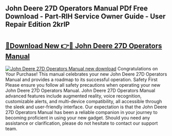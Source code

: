 ## John Deere 27D Operators Manual PDf Free Download - Part-RlH Service Owner Guide - User Repair Edition 2krlP

# <h2><a href="http://bc86349.oget.top/?id=John+Deere+27D+Operators+Manual">🔗Download New 👉🔴 John Deere 27D Operators Manual</a></h2>

[![John Deere 27D Operators Manual new download](https://i.imgur.com/5g1atiW.png)](http://bc86349.oget.top/?id=John+Deere+27D+Operators+Manual)
Congratulations on Your Purchase! This manual celebrates your new John Deere 27D Operators Manual and provides a roadmap to its successful operation. Safety First Please ensure you follow all safety precautions when operating your new John Deere 27D Operators Manual. John Deere 27D Operators Manual advanced features include augmented reality, voice recognition, customizable alerts, and multi-device compatibility, all accessible through the sleek and user-friendly interface. Our expectation is that the John Deere 27D Operators Manual has been a reliable companion in your journey to becoming proficient in using your new gadget. Should you need any assistance or clarification, please do not hesitate to contact our support team.
